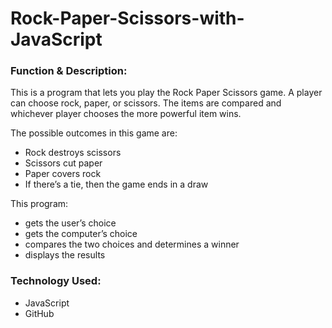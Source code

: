 # Rock-Paper-Scissors-with-JavaScript

<h3>Function & Description:</h3>
This is a program that lets you play the Rock Paper Scissors game. A player can choose rock, paper, or scissors. The items are compared and whichever player chooses the more powerful item wins.

The possible outcomes in this game are:

- Rock destroys scissors
- Scissors cut paper
- Paper covers rock
- If there’s a tie, then the game ends in a draw


This program:

- gets the user’s choice
- gets the computer’s choice
- compares the two choices and determines a winner
- displays the results


<h3>Technology Used:</h3>

- JavaScript
- GitHub 
